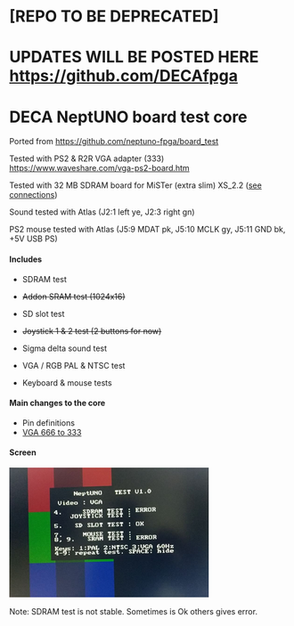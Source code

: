 # [REPO TO BE DEPRECATED]

# UPDATES WILL BE POSTED HERE https://github.com/DECAfpga

# DECA NeptUNO board test core

Ported from https://github.com/neptuno-fpga/board_test

Tested with PS2 & R2R VGA adapter (333)  https://www.waveshare.com/vga-ps2-board.htm

Tested with 32 MB SDRAM board for MiSTer (extra slim) XS_2.2 ([see connections](https://github.com/SoCFPGA-learning/DECA/tree/main/Projects/sdram_mister_deca))

Sound tested with Atlas (J2:1 left ye, J2:3 right gn)

PS2 mouse tested with Atlas (J5:9 MDAT pk, J5:10 MCLK gy, J5:11 GND bk, +5V USB PS) 



#### Includes

 - SDRAM test

 - ~~Addon SRAM test (1024x16)~~

 - SD slot test

 - ~~Joystick 1 & 2 test (2 buttons for now)~~

 - Sigma delta sound test

 - VGA / RGB PAL & NTSC test

 - Keyboard & mouse tests

   

#### Main changes to the core

* Pin definitions
* [VGA 666 to 333](https://github.com/SoCFPGA-learning/DECA/blob/main/Tutorials/Porting-Cores/vga666-333.md)



#### Screen

![screen](screen.png)



Note: SDRAM test is not stable. Sometimes is Ok others gives error.